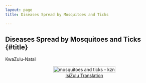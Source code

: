 ```yaml
---
layout: page
title: Diseases Spread by Mosquitoes and Ticks

---
```


## Diseases Spread by Mosquitoes and Ticks {#title}

 KwaZulu-Natal 

<div style="display: flex; justify-content: center; width: 100%; max-width: 1200px; margin: 0 auto;">
    <a href="{{ site.baseurl }}/assets/img/comms/Dz_moz_ticks_KZN_english.pdf" download>
        <img src="{{ site.baseurl }}/assets/img/comms/Dz_moz_ticks_kzn.png" alt="mosquitoes and ticks - kzn" style="width: 100%; max-width: 1000px; height: auto;">
    </a>
</div>

<div style="display: flex; justify-content: center;">
<a href="{{ site.baseurl }}/assets/img/comms/Dz_moz_ticks_KZN_isizulu.pdf" class="actionbtn" download>
      IsiZulu Translation
    </a>
</div>
